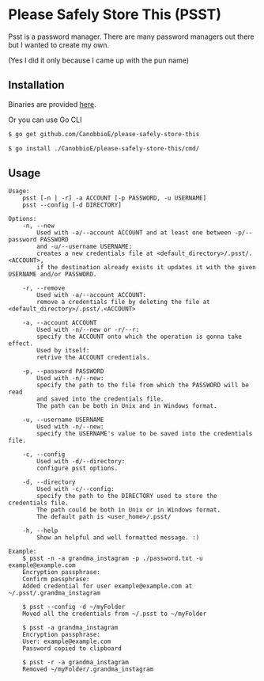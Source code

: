 # Please Safely Store This (PSST)
Psst is a password manager. There are many password managers out there but I wanted to create my own.

(Yes I did it only because I came up with the pun name)

## Installation
Binaries are provided [here](https://github.com/CanobbioE/please-safely-store-this/releases).

Or you can use Go CLI
```bash
$ go get github.com/CanobbioE/please-safely-store-this

$ go install ./CanobbioE/please-safely-store-this/cmd/
```

## Usage
```
Usage:
	psst [-n | -r] -a ACCOUNT [-p PASSWORD, -u USERNAME]
	psst --config [-d DIRECTORY]

Options:
	-n, --new
		Used with -a/--account ACCOUNT and at least one between -p/--password PASSWORD
		and -u/--username USERNAME:
		creates a new credentials file at <default_directory>/.psst/.<ACCOUNT>,
		if the destination already exists it updates it with the given USERNAME and/or PASSWORD.

	-r, --remove
		Used with -a/--account ACCOUNT:
		remove a credentials file by deleting the file at <default_directory>/.psst/.<ACCOUNT>

	-a, --account ACCOUNT
		Used with -n/--new or -r/--r:
		specify the ACCOUNT onto which the operation is gonna take effect.
		Used by itself:
		retrive the ACCOUNT credentials.

	-p, --password PASSWORD
		Used with -n/--new:
		specify the path to the file from which the PASSWORD will be read
		and saved into the credentials file.
		The path can be both in Unix and in Windows format.

	-u, --username USERNAME
		Used with -n/--new:
		specify the USERNAME's value to be saved into the credentials file.

	-c, --config
		Used with -d/--directory:
		configure psst options.

	-d, --directory
		Used with -c/--config:
		specify the path to the DIRECTORY used to store the credentials file.
		The path could be both in Unix or in Windows format.
		The default path is <user_home>/.psst/

	-h, --help
		Show an helpful and well formatted message. :)

Example:
	$ psst -n -a grandma_instagram -p ./password.txt -u example@example.com
	Encryption passphrase:
	Confirm passphrase:
	Added credential for user example@example.com at ~/.psst/.grandma_instagram

	$ psst --config -d ~/myFolder
	Moved all the credentials from ~/.psst to ~/myFolder

	$ psst -a grandma_instagram
	Encryption passphrase:
	User: example@example.com
	Password copied to clipboard

	$ psst -r -a grandma_instagram
	Removed ~/myFolder/.grandma_instagram
```